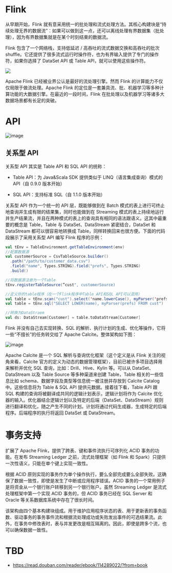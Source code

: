 # Flink

从早期开始，Flink 就有意采用统一的批处理和流式处理方法。其核心构建块是“持续处理无界的数据流”：如果可以做到这一点，还可以离线处理有界数据集（批处理），因为有界数据集就是在某个时刻结束的数据流。

Flink 包含了一个网络栈，支持低延迟 / 高吞吐的流式数据交换和高吞吐的批次 shuffle。它还提供了很多流式运行时操作符，也为有界输入提供了专门的操作符，如果你选择了 DataSet API 或 Table API，就可以使用这些操作符。

![](https://ww1.sinaimg.cn/large/007rAy9hgy1g25vrpwkhzj30v00gkabw.jpg)

Apache Flink 已经被业界公认是最好的流处理引擎。然而 Flink 的计算能力不仅仅局限于做流处理。Apache Flink 的定位是一套兼具流、批、机器学习等多种计算功能的大数据引擎。在最近的一段时间，Flink 在批处理以及机器学习等诸多大数据场景都有长足的突破。

# API

![image](https://user-images.githubusercontent.com/5803001/44439870-279eef80-a5f8-11e8-9012-5d082a2b8670.png)

## 关系型 API

关系型 API 其实是 Table API 和 SQL API 的统称：

- Table API：为 Java&Scala SDK 提供类似于 LINQ（语言集成查询）模式的 API（自 0.9.0 版本开始）

- SQL API：支持标准 SQL（自 1.1.0 版本开始）

关系型 API 作为一个统一的 API 层，既能够做到在 Batch 模式的表上进行可终止地查询并生成有限的结果集，同时也能做到在 Streaming 模式的表上持续地运行并生产结果流，并且在两种模式的表上的查询具有相同的语法跟语义。这其中最重要的概念是 Table，Table 与 DataSet、DataStream 紧密结合，DataSet 和 DataStream 都可以很容易地转换成 Table，同样转换回来也很方便。下面的代码段展示了采用关系型 API 编写 Flink 程序的示例：

```scala
val tEnv = TableEnvironment.getTableEnvironment(env)
//配置数据源
val customerSource = CsvTableSource.builder()
  .path("/path/to/customer_data.csv")
  .field("name", Types.STRING).field("prefs", Types.STRING)
  .build()

//将数据源注册为一个Table
tEnv.registerTableSource(”cust", customerSource)

//定义你的table程序（在一个Flink程序中Table API和SQL API可以混用）
val table = tEnv.scan("cust").select('name.lowerCase(), myParser('prefs))
val table = tEnv.sql("SELECT LOWER(name), myParser(prefs) FROM cust")

//转换为DataStraem
val ds: DataStream[Customer] = table.toDataStream[Customer]
```

Flink 并没有自己去实现转换、SQL 的解析、执行计划的生成、优化等操作，它将一些“不擅长”的任务转交给了 Apache Calcite。整体架构如下图：

![image](https://user-images.githubusercontent.com/5803001/44439926-5ddc6f00-a5f8-11e8-9e12-99d3a23c9a96.png)

Apache Calcite 是一个 SQL 解析与查询优化框架（这个定义是从 Flink 关注的视角来看，Calcite 官方的定义为动态的数据管理框架），目前已被许多项目选择用来解析并优化 SQL 查询，比如：Drill、Hive、Kylin 等。可以从 DataSet、DataStream 以及 Table Source 等多种渠道来创建 Table，Table 相关的一些信息比如 schema、数据字段及类型等信息统一被注册并存放到 Calcite Catalog 中。这些信息将为 Table & SQL API 提供元数据。接着往下看，Table API 跟 SQL 构建的查询将被翻译成共同的逻辑计划表示，逻辑计划将作为 Calcite 优化器的输入。优化器结合逻辑计划以及特定的后端（DataSet、DataStream）规则进行翻译和优化，随之产生不同的计划。计划将通过代码生成器，生成特定的后端程序。后端程序的执行将返回 DataSet 或 DataStream。

# 事务支持

扩展了 Apache Flink，提供了跨表、键和事件流执行可序列化 ACID 事务的功能。在发布 Streaming Ledger 之前，流式处理框架（如 Flink 和 Spark）只提供一次性语义，只能在单个键上实现一致性。

根据 ACID 原则实现的事务作为单个操作执行，要么全部完成要么全部失败。这确保了数据一致性，即使是发生了中断或应用程序错误。ACID 事务的一个常用例子是将资金从一个银行账户转移到另一个银行账户。虽然 Streaming Ledger 是流式处理框架中第一个实现 ACID 事务的，但 ACID 事务已经在 SQL Server 和 Oracle 等关系数据库系统中存在了很长时间。

该架构由四个基本构建块组成。用于维护应用程序状态的表、用于更新表的事务函数、驱动事务的事务事件流和根据流处理成功或失败发出事件的可选结果流。此外，在事务中修改表时，表与并发更改是相互隔离的。因此，即使是跨多个流，也可以确保数据一致性。

# TBD

- https://read.douban.com/reader/ebook/114289022/?from=book
